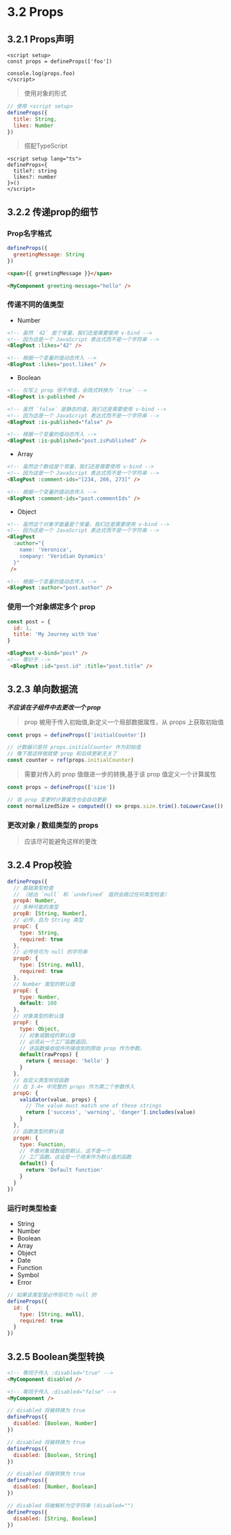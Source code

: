 # 3.2 Props

## 3.2.1 Props声明

```vue
<script setup>
const props = defineProps(['foo'])

console.log(props.foo)
</script>
```

> 使用对象的形式

```js
// 使用 <script setup>
defineProps({
  title: String,
  likes: Number
})
```

> 搭配TypeScript

```vue
<script setup lang="ts">
defineProps<{
  title?: string
  likes?: number
}>()
</script>
```

## 3.2.2 传递prop的细节

### Prop名字格式

```js
defineProps({
  greetingMessage: String
})
```

```html
<span>{{ greetingMessage }}</span>
```

```html
<MyComponent greeting-message="hello" />
```

### 传递不同的值类型

- Number

```html
<!-- 虽然 `42` 是个常量，我们还是需要使用 v-bind -->
<!-- 因为这是一个 JavaScript 表达式而不是一个字符串 -->
<BlogPost :likes="42" />

<!-- 根据一个变量的值动态传入 -->
<BlogPost :likes="post.likes" />
```

- Boolean

```html
<!-- 仅写上 prop 但不传值，会隐式转换为 `true` -->
<BlogPost is-published />

<!-- 虽然 `false` 是静态的值，我们还是需要使用 v-bind -->
<!-- 因为这是一个 JavaScript 表达式而不是一个字符串 -->
<BlogPost :is-published="false" />

<!-- 根据一个变量的值动态传入 -->
<BlogPost :is-published="post.isPublished" />
```

- Array

```html
<!-- 虽然这个数组是个常量，我们还是需要使用 v-bind -->
<!-- 因为这是一个 JavaScript 表达式而不是一个字符串 -->
<BlogPost :comment-ids="[234, 266, 273]" />

<!-- 根据一个变量的值动态传入 -->
<BlogPost :comment-ids="post.commentIds" />
```

- Object

```html
<!-- 虽然这个对象字面量是个常量，我们还是需要使用 v-bind -->
<!-- 因为这是一个 JavaScript 表达式而不是一个字符串 -->
<BlogPost
  :author="{
    name: 'Veronica',
    company: 'Veridian Dynamics'
  }"
 />

<!-- 根据一个变量的值动态传入 -->
<BlogPost :author="post.author" />
```

### 使用一个对象绑定多个 prop

```js
const post = {
  id: 1,
  title: 'My Journey with Vue'
}
```

```html
<BlogPost v-bind="post" />
<!-- 等价于 -->
 <BlogPost :id="post.id" :title="post.title" />
```

## 3.2.3 单向数据流

***不应该在子组件中去更改一个 prop***

> prop 被用于传入初始值,新定义一个局部数据属性，从 props 上获取初始值

```js
const props = defineProps(['initialCounter'])

// 计数器只是将 props.initialCounter 作为初始值
// 像下面这样做就使 prop 和后续更新无关了
const counter = ref(props.initialCounter)
```

> 需要对传入的 prop 值做进一步的转换,基于该 prop 值定义一个计算属性

```js
const props = defineProps(['size'])

// 该 prop 变更时计算属性也会自动更新
const normalizedSize = computed(() => props.size.trim().toLowerCase())
```

### 更改对象 / 数组类型的 props

> 应该尽可能避免这样的更改

## 3.2.4 Prop校验

```js
defineProps({
  // 基础类型检查
  // （给出 `null` 和 `undefined` 值则会跳过任何类型检查）
  propA: Number,
  // 多种可能的类型
  propB: [String, Number],
  // 必传，且为 String 类型
  propC: {
    type: String,
    required: true
  },
  // 必传但可为 null 的字符串
  propD: {
    type: [String, null],
    required: true
  },
  // Number 类型的默认值
  propE: {
    type: Number,
    default: 100
  },
  // 对象类型的默认值
  propF: {
    type: Object,
    // 对象或数组的默认值
    // 必须从一个工厂函数返回。
    // 该函数接收组件所接收到的原始 prop 作为参数。
    default(rawProps) {
      return { message: 'hello' }
    }
  },
  // 自定义类型校验函数
  // 在 3.4+ 中完整的 props 作为第二个参数传入
  propG: {
    validator(value, props) {
      // The value must match one of these strings
      return ['success', 'warning', 'danger'].includes(value)
    }
  },
  // 函数类型的默认值
  propH: {
    type: Function,
    // 不像对象或数组的默认，这不是一个
    // 工厂函数。这会是一个用来作为默认值的函数
    default() {
      return 'Default function'
    }
  }
})
```

### 运行时类型检查

- String
- Number
- Boolean
- Array
- Object
- Date
- Function
- Symbol
- Error

```js
// 如果该类型是必传但可为 null 的
defineProps({
  id: {
    type: [String, null],
    required: true
  }
})
```

## 3.2.5 Boolean类型转换

```html
<!-- 等同于传入 :disabled="true" -->
<MyComponent disabled />

<!-- 等同于传入 :disabled="false" -->
<MyComponent />
```

```js
// disabled 将被转换为 true
defineProps({
  disabled: [Boolean, Number]
})

// disabled 将被转换为 true
defineProps({
  disabled: [Boolean, String]
})

// disabled 将被转换为 true
defineProps({
  disabled: [Number, Boolean]
})

// disabled 将被解析为空字符串 (disabled="")
defineProps({
  disabled: [String, Boolean]
})
```
